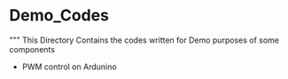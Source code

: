 # Demo_Codes

"""
This Directory Contains the codes written for Demo purposes of some components
- PWM control on Ardunino

